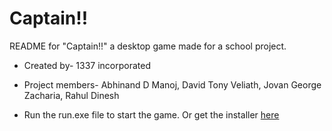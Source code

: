 

 # Captain!!
 
 README for "Captain!!" a desktop game made for a school project.

- Created by- 1337 incorporated

- Project members- Abhinand D Manoj, David Tony Veliath, Jovan George Zacharia, Rahul Dinesh

- Run the run.exe file to start the game. Or get the installer [here](https://github.com/1337-inc/Captain/releases)
